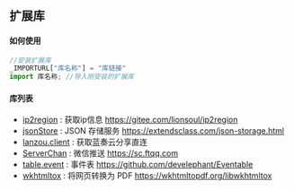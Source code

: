 ## 扩展库


#### 如何使用

```js
//安装扩展库
_IMPORTURL["库名称"] = "库链接"
import 库名称; //导入刚安装的扩展库
```

#### 库列表

- [ip2region](https://suiang.cn/aardio/samples/ip2region) : 获取ip信息 https://gitee.com/lionsoul/ip2region
- [jsonStore](https://suiang.cn/aardio/samples/jsonStore) : JSON 存储服务 https://extendsclass.com/json-storage.html
- [lanzou.client](https://suiang.cn/aardio/samples/lanzou) : 获取蓝奏云分享直连
- [ServerChan](https://suiang.cn/aardio/samples/ServerChan) : 微信推送 https://sc.ftqq.com
- [table.event](https://suiang.cn/aardio/samples/Eventable) : 事件表 https://github.com/develephant/Eventable
- [wkhtmltox](https://suiang.cn/aardio/samples/wkhtmltox) : 将网页转换为 PDF https://wkhtmltopdf.org/libwkhtmltox
